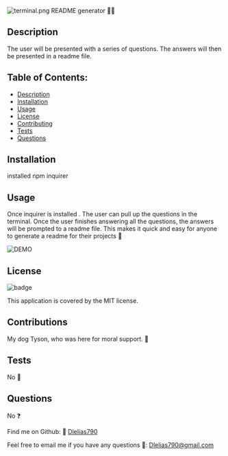 ![terminal.png](./screenshots/main-page.JPG "main")
  README generator 👨‍💻

  ## Description 
  The user will be presented with a series of questions. The answers will then be presented in a readme file.

  ## Table of Contents:
- [Description](#description)
- [Installation](#installation)
- [Usage](#usage)
- [License](#license)
- [Contributing](#contributing)
- [Tests](#tests)
- [Questions](#questions)

## Installation
installed npm inquirer

## Usage
Once inquirer is installed . The user can pull up the questions in the terminal. Once the user finishes answering all the questions, the answers will be prompted to a readme file. This makes it quick and easy for anyone to generate a readme for their projects 💾

![DEMO](./Develop/screenrecording/DEMO.gif)

## License 
![badge](https://img.shields.io/badge/license-MIT-brightgreen)


This application is covered by the MIT license. 

## Contributions
My dog Tyson, who was here for moral support. 👥

## Tests
No 📝

## Questions
No ❓ 



Find me on Github: 🤙 [Dlelias790](https://github.com/Dlelias790)


Feel free to email me if you have any questions 🌈: Dlelias790@gmail.com
